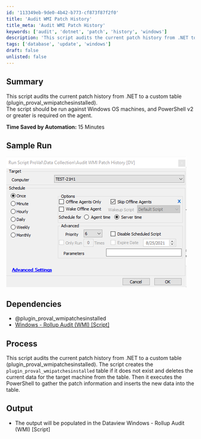 ```yaml
---
id: '113349eb-9de0-4b42-b773-cf873f87f2f0'
title: 'Audit WMI Patch History'
title_meta: 'Audit WMI Patch History'
keywords: ['audit', 'dotnet', 'patch', 'history', 'windows']
description: 'This script audits the current patch history from .NET to a custom table (plugin_proval_wmipatchesinstalled). It is designed for use on Windows OS machines and requires PowerShell v2 or greater on the agent. The process includes creating the necessary table if it does not exist, deleting existing data for the target machine, gathering patch information, and inserting new data into the table.'
tags: ['database', 'update', 'windows']
draft: false
unlisted: false
---
```


## Summary

This script audits the current patch history from .NET to a custom table (plugin_proval_wmipatchesinstalled).  
The script should be run against Windows OS machines, and PowerShell v2 or greater is required on the agent.  

**Time Saved by Automation:** 15 Minutes

## Sample Run

![Sample Run](../../../static/img/Audit-WMI-Patch-History/image_1.png)

## Dependencies

- @plugin_proval_wmipatchesinstalled
- [Windows - Rollup Audit (WMI) [Script]](<../dataviews/Windows - Rollup Audit (WMI) Script.md>)

## Process

This script audits the current patch history from .NET to a custom table (plugin_proval_wmipatchesinstalled). The script creates the `plugin_proval_wmipatchesinstalled` table if it does not exist and deletes the current data for the target machine from the table. Then it executes the PowerShell to gather the patch information and inserts the new data into the table.

## Output

- The output will be populated in the Dataview Windows - Rollup Audit (WMI) [Script]



